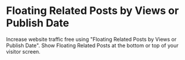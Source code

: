 # Floating Related Posts by Views or Publish Date
 Increase website traffic free using "Floating Related Posts by Views or Publish Date". Show Floating Related Posts at the bottom or top of your visitor screen.
